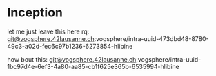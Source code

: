 # Inception

let me just leave this here rq: git@vogsphere.42lausanne.ch:vogsphere/intra-uuid-473dbd48-8780-49c3-a02d-fec6c97b1236-6273854-hlibine


how bout this: git@vogsphere.42lausanne.ch:vogsphere/intra-uuid-1bc97d4e-6ef3-4a80-aa85-cb1f625e365b-6535994-hlibine
